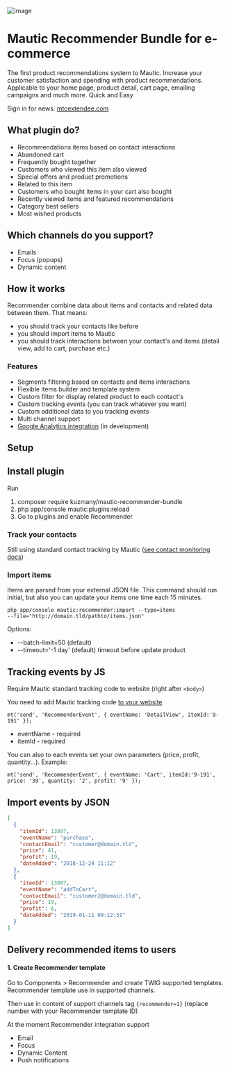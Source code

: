 ![image](https://user-images.githubusercontent.com/462477/51494736-0fefb100-1dba-11e9-8d44-27a24292e3dd.png)


# Mautic Recommender Bundle for e-commerce

The first product recommendations system to Mautic.  Increase your customer satisfaction and spending with product recommendations. Applicable to your home page, product detail, cart page, emailing campaigns and much more. Quick and Easy

Sign in for news: [mtcextendee.com](https://mtcextendee.com/)

## What plugin do?

- Recommendations items based on contact interactions
- Abandoned cart
- Frequently bought together
- Customers who viewed this item also viewed
- Special offers and product promotions
- Related to this item
- Customers who bought items in your cart also bought
- Recently viewed items and featured recommendations
- Category best sellers
- Most wished products

## Which channels do you support?

- Emails
- Focus (popups)
- Dynamic content

## How it works

Recommender combine data about items and contacts and related data between them. That means:
 - you should track your contacts like before
 - you should import items to Mautic
 - you should track interactions between your contact's and items (detail view, add to cart, purchase etc.)
 
### Features
- Segments filtering based on contacts and items interactions
- Flexible items builder and template system 
- Custom filter for display related product to each contact's
- Custom tracking events (you can track whatever you want)
- Custom additional data to you tracking events
- Multi channel support
- [Google Analytics integration](https://github.com/kuzmany/mautic-extendee-analytics-bundle) (in development)

## Setup  

## Install plugin 

Run

1. composer require kuzmany/mautic-recommender-bundle
2. php app/console mautic:plugins:reload
3. Go to plugins and enable Recommender

### Track your contacts 

Still using standard contact tracking by Mautic ([see contact monitoring docs](https://www.mautic.org/docs/en/contacts/contact_monitoring.html))

### Import items

Items are parsed from your external JSON file. This command should run initial, but also you can update your items one time each 15 minutes.

`php app/console mautic:recommender:import --type=items`  
`--file="http://domain.tld/pathto/items.json"`

Options:

- --batch-limit=50 (default)
- --timeout='-1 day' (default) timeout before update product

## Tracking events by JS

Require Mautic standard tracking code to website (right after `<body>`)

You need to add Mautic tracking code  [to your website](https://www.mautic.org/docs/en/contacts/contact_monitoring.html#javascript-js-tracking)


`mt('send', 'RecommenderEvent', { eventName: 'DetailView', itemId:'9-191' });`

- eventName - required
- itemId - required

You can also to each events set your own parameters (price, profit, quantity...). Example:
 
`mt('send', 'RecommenderEvent', { eventName: 'Cart', itemId:'9-191', price: '39', quantity: '2', profit: '9' });`

## Import events by JSON

```json
[
  {
    "itemId": 13807,
    "eventName": "purchase",
    "contactEmail": "customer@domain.tld",
    "price": 41,
    "profit": 19,
    "dateAdded": "2018-12-24 11:12"
  },
  {
    "itemId": 13807,
    "eventName": "addToCart",
    "contactEmail": "customer2@domain.tld",
    "price": 19,
    "profit": 6,
    "dateAdded": "2019-01-11 09:12:31"
  }
]
```




## Delivery recommended items to users

#### 1. Create Recommender template
 
Go to Components > Recommender and create TWIG supported templates. Recommender template use in supported channels. 

Then use in content of support channels tag `{recommender=1}` (replace number with your Recommender template ID)

At the moment Recommender integration support 

- Email
- Focus
- Dynamic Content
- Push notifications